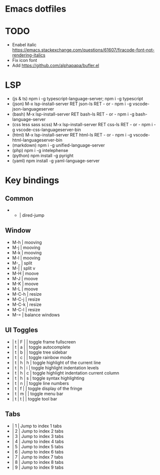 # Emacs dotfiles

# TODO
  - Enabel italic https://emacs.stackexchange.com/questions/61607/firacode-font-not-rendering-italics
  - Fix icon font
  - Add https://github.com/alphapapa/bufler.el

# LSP
  - (js & ts) npm i -g typescript-language-server; npm i -g typescript
  - (json) M-x lsp-install-server RET json-ls RET - or - npm i -g vscode-json-languageserver
  - (bash) M-x lsp-install-server RET bash-ls RET - or - npm i -g bash-language-server
  - (css less sass scss) M-x lsp-install-server RET css-ls RET - or - npm i -g vscode-css-languageserver-bin
  - (html) M-x lsp-install-server RET html-ls RET - or - npm i -g vscode-html-languageserver-bin
  - (markdown) npm i -g unified-language-server
  - (php) npm i -g intelephense
  - (python) npm install -g pyright
  - (yaml) npm install -g yaml-language-server


# Key bindings

## Common
  - - | dired-jump

## Window
  - M-h   | mooving
  - M-j   | mooving
  - M-k   | mooving
  - M-l   | mooving
  - M-_   | split
  - M-|   | split v
  - M-H   | moove
  - M-J   | moove
  - M-K   | moove
  - M-L   | moove
  - M-C-h | resize
  - M-C-j | resize
  - M-C-k | resize
  - M-C-l | resize
  - M-=   | balance windows

## UI Toggles
  - <Leader> | t | F |   | toggle frame fullscreen
  - <Leader> | t | a |   | toggle autocomplete
  - <Leader> | t | b |   | toggle tree sidebar
  - <Leader> | t | c |   | toggle rainbow mode
  - <Leader> | t | h | h | toggle highlight of the current line
  - <Leader> | t | h | i | toggle highlight indentation levels
  - <Leader> | t | h | c | toggle highlight indentation current column
  - <Leader> | t | h | s | toggle syntax highlighting
  - <Leader> | t | n |   | toggle line numbers
  - <Leader> | t | f |   | toggle display of the fringe
  - <Leader> | t | m |   | toggle menu bar
  - <Leader> | t | t |   | toggle tool bar

## Tabs
  - <Leader> | 1 | Jump to index 1 tabs
  - <Leader> | 2 | Jump to index 2 tabs
  - <Leader> | 3 | Jump to index 3 tabs
  - <Leader> | 4 | Jump to index 4 tabs
  - <Leader> | 5 | Jump to index 5 tabs
  - <Leader> | 6 | Jump to index 6 tabs
  - <Leader> | 7 | Jump to index 7 tabs
  - <Leader> | 8 | Jump to index 8 tabs
  - <Leader> | 9 | Jump to index 9 tabs
